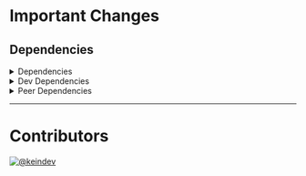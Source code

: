 # Important Changes

## Dependencies

<details>
<summary>Dependencies</summary>

- Changed **[standard-shared-config](https://www.npmjs.com/package/standard-shared-config)** from `^4.1.0` to `5.0.0-beta.0`

</details>

<details>
<summary>Dev Dependencies</summary>

- Bumped **[@tagproject/base-shared-config](https://www.npmjs.com/package/@tagproject/base-shared-config)** from `^3.3.6` to `^4.0.0`
- Removed **[changelog-guru](https://www.npmjs.com/package/changelog-guru)**, with `^4.0.9`
- Removed **[husky](https://www.npmjs.com/package/husky)**, with `^8.0.3`

</details>

<details>
<summary>Peer Dependencies</summary>

- Added **[npm-run-all](https://www.npmjs.com/package/npm-run-all)** with `4.x`

</details>

---

# Contributors

[![@keindev](https://avatars.githubusercontent.com/u/4527292?v=4&s=40)](https://github.com/keindev)
